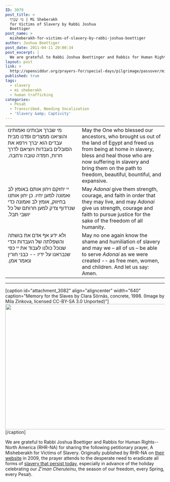 ```yaml
---
ID: 3079
post_title: >
  מִי שֶׁבֵּרַךְ | Mi Sheberakh
  for Victims of Slavery by Rabbi Joshua
  Boettiger
post_name: >
  misheberakh-for-victims-of-slavery-by-rabbi-joshua-boettiger
author: Joshua Boettiger
post_date: 2011-04-11 20:00:34
post_excerpt: |
  We are grateful to Rabbi Joshua Boettinger and Rabbis for Human Rights--North America (RHR-NA) for sharing the following petitionary prayer, A Misheberakh for Victims of Slavery. Originally published by RHR-NA on <a href="http://www.rhr-na.org/resource/misheberach-for-victims-of-slavery">their website</a> in 2009, the prayer attends to the desperate need to eradicate all forms of <a href="rhr-na.org/pesach">slavery that persist today</a>, especially in advance of the holiday celebrating our <em>Z'man Cheruteinu</em>, the season of our freedom, every Spring, every Pesaḥ.
layout: post
link: >
  http://opensiddur.org/prayers-for/special-days/pilgrimage/passover/misheberakh-for-victims-of-slavery-by-rabbi-joshua-boettiger/
published: true
tags:
  - slavery
  - mi sheberakh
  - human trafficking
categories:
  - Pesaḥ
  - Transcribed, Needing Vocalization
  - 'Slavery &amp; Captivity'
---
```

<table style="margin-left: auto;margin-right: auto;">
<tbody>
<tr>
<td style="vertical-align:top;" width="46%">
<div class="liturgy"><span lang="he">
מי שברך אבותינו ואמותינו והוציאנו ממצרים ופדנו מבית עבדים׃
 הוא יברך וירפא את הסובלים בעבדות
 ויוציאם לדרך חרות, חמדה טובה ורחבה.‏
</span></div></td>
 
<td style="vertical-align:top;" width="53%"><div class="english">
May the One who blessed our ancestors, who brought us out of the land of Egypt and freed us from being at home in slavery, 
bless and heal those who are now suffering in slavery 
and bring them on the path to freedom, beautiful, bountiful, and expansive.
</td>
</tr>
<tr>
<td style="vertical-align:top;" width="46%">
<div class="liturgy"><span lang="he">
יי יחזקם ויחון אותם באומץ לב ואמונה למען יחיו.
 כן יחון אותנו בחיזוק, אומץ לב ואמונה כדי שנרדוף צדק 
למען חרותם של כל יושבי תבל.‏
</span></div></td>
 
<td style="vertical-align:top;" width="53%"><div class="english">
May <em>Adonai</em> give them strength, courage, and faith in order that they may live, 
and may <em>Adonai</em> give us strength, courage and faith to pursue justice 
for the sake of the freedom of all humanity.
</td>
</tr>
<tr>
<td style="vertical-align:top;" width="46%">
<div class="liturgy"><span lang="he">
ולא ידע אף אדם את בושתה והשפלתה של העבדות
 וכדי שנוכל כולנו לעבוד את יי כפי שנבראנו על ידיו --
 כבני חורין ונאמר אמן.‏
</span></div></td>
 
<td style="vertical-align:top;" width="53%"><div class="english">
May no one again know the shame and humiliation of slavery 
and may we – all of us – be able to serve <em>Adonai</em> as we were created --
as free men, women, and children. And let us say: Amen.
</td>
</tr>
</tbody></tbody></table>

<hr />

[caption id="attachment_3082" align="aligncenter" width="640" caption="Memory for the Slaves by Clara Sörnäs, concrete, 1998. (Image by Mila Zinkova, licensed CC-BY-SA 3.0 Unported)"]<a href="https://secure.wikimedia.org/wikipedia/en/wiki/File:Monument_to_slaves_in_Zanzibar_.jpg"><img src="http://opensiddur.org/wp-content/uploads/2011/04/Monument_to_slaves_in_Zanzibar_-1024x634.jpg" alt="" title="Memory for the Slaves" width="640" height="396" class="size-large wp-image-3082" /></a>[/caption]

We are grateful to Rabbi Joshua Boettiger and Rabbis for Human Rights--North America (RHR-NA) for sharing the following petitionary prayer, A Misheberakh for Victims of Slavery. Originally published by RHR-NA on <a href="http://web.archive.org/web/20111104105809/http://www.rhr-na.org/documents/Misheberach-for-victims-slavery.pdf">their website</a> in 2009, the prayer attends to the desperate need to eradicate all forms of <a href="http://web.archive.org/web/20120104154440/http://www.rhr-na.org/resources/holidays/passover.html">slavery that persist today</a>, especially in advance of the holiday celebrating our <em>Z'man Cheruteinu</em>, the season of our freedom, every Spring, every Pesaḥ.